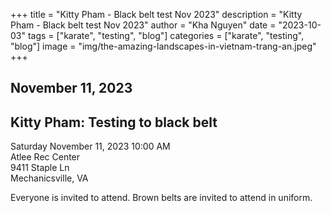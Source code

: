 +++
title = "Kitty Pham - Black belt test Nov 2023"
description = "Kitty Pham - Black belt test Nov 2023"
author = "Kha Nguyen"
date = "2023-10-03"
tags = ["karate", "testing", "blog"]
categories = ["karate", "testing", "blog"]
image = "img/the-amazing-landscapes-in-vietnam-trang-an.jpeg"
+++

## November 11, 2023


## Kitty Pham: Testing to black belt  
Saturday November 11, 2023 10:00 AM  
Atlee Rec Center  
9411 Staple Ln  
Mechanicsville, VA  
<p>

Everyone is invited to attend. Brown belts are invited to attend in uniform.
